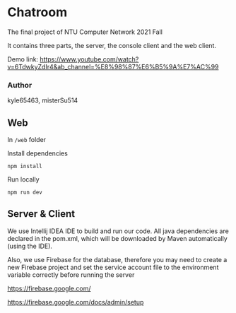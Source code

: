 # Chatroom
The final project of NTU Computer Network 2021 Fall

It contains three parts, the server, the console client and the web client.

Demo link: https://www.youtube.com/watch?v=6TdwkyZdIr4&ab_channel=%E8%98%87%E6%B5%9A%E7%AC%99

### Author
kyle65463, misterSu514

## Web
In `/web` folder

Install dependencies
```
npm install
```

Run locally
```
npm run dev
```

## Server & Client
We use Intellij IDEA IDE to build and run our code. All java dependencies are declared in the pom.xml, which will be downloaded by Maven automatically (using the IDE).

Also, we use Firebase for the database, therefore you may need to create a new Firebase project and set the service account file to the environment variable correctly before running the server

https://firebase.google.com/

https://firebase.google.com/docs/admin/setup
